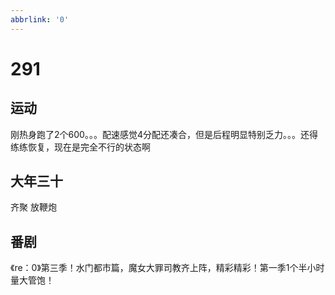 ```yaml
---
abbrlink: '0'
---
```

# 291

## 运动

刚热身跑了2个600。。。配速感觉4分配还凑合，但是后程明显特别乏力。。。还得练练恢复，现在是完全不行的状态啊

## 大年三十

齐聚
放鞭炮

## 番剧

《re：0》第三季！水门都市篇，魔女大罪司教齐上阵，精彩精彩！第一季1个半小时量大管饱！